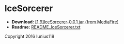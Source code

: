 # IceSorcerer

+ **Download:** [[1.9]IceSorcerer-0.0.1.jar (from MediaFire)](http://www.mediafire.com/download/e5amoi56dh9uqu3) 
+ **Readme:** [README_IceSorcerer.txt](https://github.com/Iunius118/IceSorcerer/blob/master/src/main/resources/README_IceSorcerer.txt)

Copyright 2016 Iunius118

